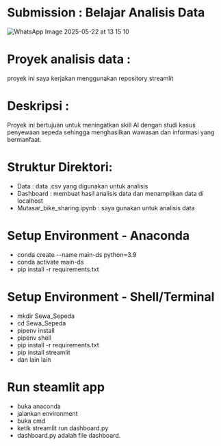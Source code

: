 # Submission : Belajar Analisis Data
![WhatsApp Image 2025-05-22 at 13 15 10](https://github.com/user-attachments/assets/cb12896c-7bba-46a5-b774-e063c196b015)

# Proyek analisis data :
proyek ini saya kerjakan menggunakan repository streamlit

# Deskripsi :
 Proyek ini bertujuan untuk meningatkan skill AI dengan studi kasus penyewaan sepeda
 sehingga menghasilkan wawasan dan informasi yang bermanfaat.

 # Struktur Direktori:
 - Data : data .csv yang digunakan untuk analisis
 - Dashboard : membuat hasil analisis data dan menampilkan data di localhost
 - Mutasar_bike_sharing.ipynb : saya gunakan untuk analisis data
   
# Setup Environment - Anaconda
- conda create --name main-ds python=3.9
- conda activate main-ds
- pip install -r requirements.txt

# Setup Environment - Shell/Terminal
- mkdir Sewa_Sepeda
- cd Sewa_Sepeda
- pipenv install
- pipenv shell
- pip install -r requirements.txt
- pip install streamlit
- dan lain lain

# Run steamlit app
- buka anaconda
- jalankan environment
- buka cmd
- ketik streamlit run dashboard.py
- dashboard.py adalah file dashboard.


